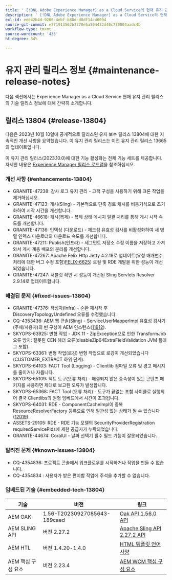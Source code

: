 ```yaml
---
title: ' [!DNL Adobe Experience Manager] as a Cloud Service의 현재 유지 관리 릴리스 정보입니다.'
description: ' [!DNL Adobe Experience Manager] as a Cloud Service의 현재 유지 관리 릴리스 정보입니다.'
exl-id: eee42b4d-9206-4ebf-b88d-d8df14c46094
source-git-commit: e771913562b3770e5a504432d40c770804aadc4b
workflow-type: tm+mt
source-wordcount: '435'
ht-degree: 34%

---
```


# 유지 관리 릴리스 정보 {#maintenance-release-notes}

다음 섹션에서는 Experience Manager as a Cloud Service 현재 유지 관리 릴리스의 기술 릴리스 정보에 대해 간략히 소개합니다.

## 릴리스 13804 {#release-13804}

다음은 2023년 10월 10일에 공개적으로 릴리스된 유지 보수 릴리스 13804에 대한 지속적인 개선 사항을 요약했습니다. 이 유지 관리 릴리스는 이전 유지 관리 릴리스 13665의 업데이트입니다.

이 유지 관리 릴리스(2023.10.0)에 대한 기능 활성화는 전체 기능 세트를 제공합니다. 자세한 내용은 [Experience Manager 릴리스 로드맵](https://experienceleague.adobe.com/docs/experience-manager-release-information/aem-release-updates/update-releases-roadmap.html)을 참조하십시오.

### 개선 사항 {#enhancements-13804}

* GRANITE-47238: 감사 로그 유지 관리 - 고객 구성을 사용하기 위해 크론 작업을 제거하십시오.
* GRANITE-47123: 게시(Sling) - 기본적으로 단축 경로 캐시를 비동기식으로 초기화하여 시작 시간을 개선합니다.
* GRANITE-46618: 게시(복제) - 복제 상태 메시지 일괄 처리를 통해 게시 시작 속도를 개선합니다.
* GRANITE-47136: 인덱싱 (다운로드) - 체크섬 유효성 검사를 비활성화하여 새 병렬 인덱스 다운로더의 다운로드 속도를 개선합니다.
* GRANITE-47211: Publish(인프라) - 세그먼트 저장소 수정 이름을 저장하고 가져와서 게시 계층 배포의 분리를 개선합니다.
* GRANITE-47267: Apache Felix Http Jetty 4.2.18로 업데이트(요청 매개변수 처리에 대한 버그 수정 포함)[FELIX-6625](https://issues.apache.org/jira/browse/FELIX-6625)) 로컬 및 RDE 개발을 위한 성능이 개선되었습니다.
* GRANITE-47247: 서블릿 확인 시 성능이 개선된 Sling Servlets Resolver 2.9.14로 업데이트합니다.

### 해결된 문제 {#fixed-issues-13804}

* GRANITE-47376: 작성자(Infra) - 순환 재시작 후 DiscoveryTopologyUndefined 오류를 수정했습니다.
* CQ-4353436: AEM 웹 콘솔(Sling) - ServiceUserMapperImpl 유효성 검사기(주체/사용자)의 빈 구성이 AEM 인스턴스([11912](https://issues.apache.org/jira/browse/SLING-11912)).
* SKYOPS-63925: 변형 작업 - JDK 11 - ZipException으로 인한 TransformJob 오류 방지: 잘못된 CEN 헤더 오류(disableZip64ExtraFieldValidation JVM 플래그 포함).
* SKYOPS-63361: 변형 작업(로깅) 변형 작업으로 로깅이 개선되었습니다(CUSTOMER_EXTRACT 하위 단계).
* SKYOPS-64103: FACT Tool (Logging) - Clientlib 컴파일 오류 및 경고 메시지를 줄이거나 자릅니다.
* SKYOPS-65109: 팩트 도구(오류 처리) - 해결되지 않은 종속성이 있는 콘텐츠 패키지를 사용하면 제대로 보고된 오류가 발생합니다.
* SKYOPS-65368: FACT Tool (오류 처리) - 도구가 끝없는 포함 사이클로 실행되어 결국 Clientlibs의 원형 임베드에서 시간이 초과됩니다.
* SKYOPS-64031: RDE - ComponentCacheImpl이 중복 ResourceResolverFactory 등록으로 인해 일관성 없는 상태가 될 수 있습니다([12019](https://issues.apache.org/jira/browse/SLING-12019)).
* ASSETS-29105: RDE - RDE 기능 모델의 SecurityProviderRegistration requiredServicePids에 제한 공급자가 누락되었습니다.
* GRANITE-44674: CoralUI - 날짜 선택기 필수 필드 기능이 잘못되었습니다.

### 알려진 문제 {#known-issues-13804}

* CQ-4354836: 프로젝트 콘솔에서 워크플로우를 시작하거나 작업을 만들 수 없습니다.
* CQ-4354834 : 사용자가 받은 편지함 작업에 주석을 추가할 수 없습니다.

### 임베드된 기술 {#embedded-tech-13804}

| 기술 | 버전 | 링크 |
|---|---|---|
| AEM OAK | 1.56-T20230927085643-189caed | [Oak API 1.56.0 API](https://www.javadoc.io/doc/org.apache.jackrabbit/oak-api/1.56.0/index.html) |
| AEM SLING API | 버전 2.27.2 | [Apache Sling API 2.27.2 API](https://www.javadoc.io/doc/org.apache.sling/org.apache.sling.api/latest/index.html) |
| AEM HTL | 버전 1.4.20-1.4.0 | [HTML 템플릿 언어 사양](https://github.com/adobe/htl-spec) |
| AEM 핵심 구성 요소 | 버전 2.23.4 | [AEM WCM 핵심 구성 요소](https://github.com/adobe/aem-core-wcm-components) |
